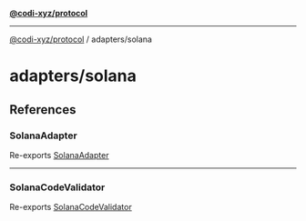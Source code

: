 [**@codi-xyz/protocol**](../../README.md)

***

[@codi-xyz/protocol](../../modules.md) / adapters/solana

# adapters/solana

## References

### SolanaAdapter

Re-exports [SolanaAdapter](solana/classes/SolanaAdapter.md)

***

### SolanaCodeValidator

Re-exports [SolanaCodeValidator](validator/variables/SolanaCodeValidator.md)
